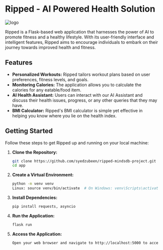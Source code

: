 # Ripped - AI Powered Health Solution

![logo](https://github.com/syedzubeen/ripped-mindsdb-project/assets/14253061/d37af70f-f73e-411c-b53e-0dac7d8ab2b9)


Ripped is a Flask-based web application that harnesses the power of AI to promote fitness and a healthy lifestyle. With its user-friendly interface and intelligent features, Ripped aims to encourage individuals to embark on their journey towards improved health and fitness.

## Features

- **Personalized Workouts:** Ripped tailors workout plans based on user preferences, fitness levels, and goals.
- **Monitoring Calories:** The application allows you to calculate the calories for any eatable/food item.
- **AI Health Assistant:** Users can interact with our AI Assistant and discuss their health issues, progress, or any other queries that they may have.
- **BMI Calculator:** Ripped's BMI calculator is simple yet effective in helping you know where you lie on the health index.

## Getting Started

Follow these steps to get Ripped up and running on your local machine:

1. **Clone the Repository:**
   ```sh
   git clone https://github.com/syedzubeen/ripped-mindsdb-project.git
   cd app
   
2. **Create a Virtual Environment:**
     ```sh
     python -m venv venv
     Linux: source venv/bin/activate  # On Windows: venv\Scripts\activate

4. **Install Dependencies:**
      ```sh
      pip install requests, asyncio
      
6. **Run the Application:**
   ```sh
   flask run
   
7. **Access the Application:**
     ```sh
     Open your web browser and navigate to http://localhost:5000 to access Ripped.
